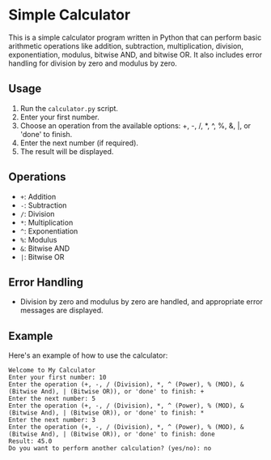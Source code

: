 # Simple Calculator

This is a simple calculator program written in Python that can perform basic arithmetic operations like addition, subtraction, multiplication, division, exponentiation, modulus, bitwise AND, and bitwise OR. It also includes error handling for division by zero and modulus by zero.

## Usage

1. Run the `calculator.py` script.
2. Enter your first number.
3. Choose an operation from the available options: +, -, /, *, ^, %, &, |, or 'done' to finish.
4. Enter the next number (if required).
5. The result will be displayed.

## Operations

- `+`: Addition
- `-`: Subtraction
- `/`: Division
- `*`: Multiplication
- `^`: Exponentiation
- `%`: Modulus
- `&`: Bitwise AND
- `|`: Bitwise OR

## Error Handling

- Division by zero and modulus by zero are handled, and appropriate error messages are displayed.

## Example

Here's an example of how to use the calculator:

```plaintext
Welcome to My Calculator
Enter your first number: 10
Enter the operation (+, -, / (Division), *, ^ (Power), % (MOD), & (Bitwise And), | (Bitwise OR)), or 'done' to finish: +
Enter the next number: 5
Enter the operation (+, -, / (Division), *, ^ (Power), % (MOD), & (Bitwise And), | (Bitwise OR)), or 'done' to finish: *
Enter the next number: 3
Enter the operation (+, -, / (Division), *, ^ (Power), % (MOD), & (Bitwise And), | (Bitwise OR)), or 'done' to finish: done
Result: 45.0
Do you want to perform another calculation? (yes/no): no

